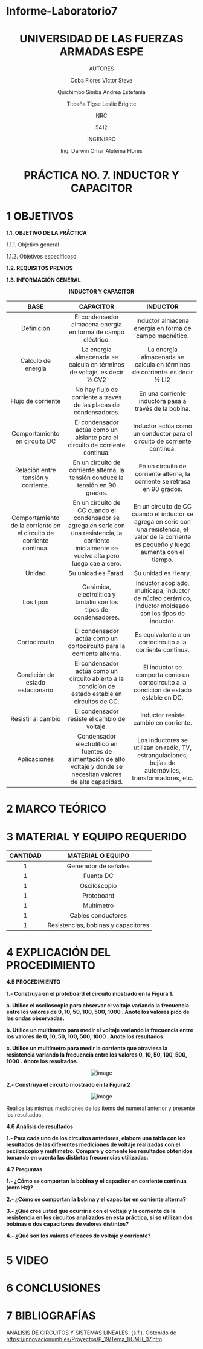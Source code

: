 # Informe-Laboratorio7

<div align="center">

# UNIVERSIDAD DE LAS FUERZAS ARMADAS ESPE

AUTORES

Coba Flores Víctor Steve

Quichimbo Simba Andrea Estefania

Titoaña Tigse Leslie Brigitte

NRC
  
5412

INGENIERO

Ing. Darwin Omar Alulema Flores

# PRÁCTICA NO. 7. INDUCTOR Y CAPACITOR
  
</div>

# 1 OBJETIVOS

**1.1. OBJETIVO DE LA PRÁCTICA**

1.1.1. Objetivo general

1.1.2. Objetivos específicoso


**1.2. REQUISITOS PREVIOS**


**1.3. INFORMACIÓN GENERAL**

<div align="center">
  
**INDUCTOR Y CAPACITOR**

| BASE	|CAPACITOR|	INDUCTOR |
|    :---:   |        :---:           | :---:               |
|Definición|El condensador almacena energía en forma de campo eléctrico.|Inductor almacena energía en forma de campo magnético.|
|Calculo de energia|La energía almacenada se calcula en términos de voltaje. es decir ½ CV2|La energía almacenada se calcula en términos de corriente. es decir ½ LI2|
|Flujo de corriente|	No hay flujo de corriente a través de las placas de condensadores. |	En una corriente inductora pasa a través de la bobina.|
|Comportamiento en circuito DC|	El condensador actúa como un aislante para el circuito de corriente continua.|	Inductor actúa como un conductor para el circuito de corriente continua.|
|Relación entre tensión y corriente.|En un circuito de corriente alterna, la tensión conduce la tensión en 90 grados.|En un circuito de corriente alterna, la corriente se retrasa en 90 grados.|
|Comportamiento de la corriente en el circuito de corriente continua.|	En un circuito de CC cuando el condensador se agrega en serie con una resistencia, la corriente inicialmente se vuelve alta pero luego cae a cero.|En un circuito de CC cuando el inductor se agrega en serie con una resistencia, el valor de la corriente es pequeño y luego aumenta con el tiempo.|
|Unidad|	Su unidad es Farad.	|Su unidad es Henry.|
|Los tipos|	Cerámica, electrolítica y tantalio son los tipos de condensadores.	|Inductor acoplado, multicapa, inductor de núcleo cerámico, inductor moldeado son los tipos de inductor.|
|Cortocircuito|	El condensador actúa como un cortocircuito para la corriente alterna.	|Es equivalente a un cortocircuito a la corriente continua.|
|Condición de estado estacionario|	El condensador actúa como un circuito abierto a la condición de estado estable en circuitos de CC.	|El inductor se comporta como un cortocircuito a la condición de estado estable en DC.|
|Resistir al cambio|	El condensador resiste el cambio de voltaje.|	Inductor resiste cambio en corriente.|
|Aplicaciones|	Condensador electrolítico en fuentes de alimentación de alto voltaje y donde se necesitan valores de alta capacidad.	|Los inductores se utilizan en radio, TV, estrangulaciones, bujías de automóviles, transformadores, etc.|

</div>

# 2 MARCO TEÓRICO

<div align="center">
  
  
</div>

# 3 MATERIAL Y EQUIPO REQUERIDO

<div align="center">
     
|**CANTIDAD**|       **MATERIAL O EQUIPO**      |
|    :---:   |              :---:               | 
|      1     |       Generador de señales       |
|      1     |            Fuente DC             |
|      1     |           Osciloscopio           |
|      1     |            Protoboard            |
|      1     |            Multímetro            |
|      1     |        Cables conductores        |
|      1     |  Resistencias, bobinas y capacitores |
  
</div>

# 4 EXPLICACIÓN DEL PROCEDIMIENTO

**4.5 PROCEDIMIENTO**

**1.- Construya en el protoboard el circuito mostrado en la Figura 1.**

**a. Utilice el osciloscopio para observar el voltaje  variando la frecuencia entre los valores de 0, 10, 50, 100, 500, 1000 . Anote los valores pico de las ondas observadas.**

**b. Utilice un multímetro para medir el voltaje  variando la frecuencia entre los valores de 0, 10, 50, 100, 500, 1000 . Anote los resultados.**

**c. Utilice un multímetro para medir la corriente que atraviesa la resistencia variando la frecuencia entre los valores 0, 10, 50, 100, 500, 1000 . Anote los resultados.**

<div align="center">
  
![image](https://user-images.githubusercontent.com/84430867/130623489-8bccecf9-30ac-45db-a751-3e54b440f7b7.png)

</div>

**2.- Construya el circuito mostrado en la Figura 2**

<div align="center">
  
![image](https://user-images.githubusercontent.com/84430867/130623626-5988844a-0064-4ff3-b36f-d32ea3009f16.png)

</div>

Realice las mismas mediciones de los ítems del numeral anterior y presente los resultados.

**4.6 Análisis de resultados**

**1.- Para cada uno de los circuitos anteriores, elabore una tabla con los resultados de las diferentes mediciones de voltaje realizadas con el osciloscopio y multímetro. Compare y comente los resultados obtenidos tomando en cuenta las distintas frecuencias utilizadas.**

**4.7 Preguntas**

**1.- ¿Cómo se comportan la bobina y el capacitor en corriente continua (cero Hz)?**

**2.- ¿Cómo se comportan la bobina y el capacitor en corriente alterna?**

**3.- ¿Qué cree usted que ocurriría con el voltaje  y la corriente de la resistencia en los circuitos analizados en esta práctica, si se utilizan dos bobinas o dos capacitores de valores distintos?**

**4.- ¿Qué son los valores eficaces de voltaje y corriente?**

# 5 VIDEO 

# 6 CONCLUSIONES 

# 7 BIBLIOGRAFÍAS

ANÁLISIS DE CIRCUITOS Y SISTEMAS LINEALES. (s.f.). Obtenido de https://innovacionumh.es/Proyectos/P_19/Tema_1/UMH_07.htm
